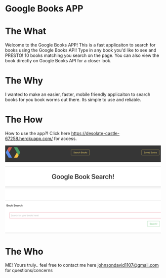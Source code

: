 # Google Books APP

# The What

Welcome to the Google Books APP!  This is a fast applicaiton to search for books using the Google Books API! Type in any book you'd like to see and PRESTO!  10 books matching you search on the page.  You can also view the book directly on Google Books API for a closer look.


# The Why

I wanted to make an easier, faster, mobile friendly applicaiton to search books for you book worms out there.  Its simple to use and reliable. 

# The How

How to use the app?!  Click here https://desolate-castle-67258.herokuapp.com/ for access.  

<a href="" target="_blank"><img src="./homepage.png" alt="homepage"></a>


# The Who

ME!  Yours truly.. feel free to contact me here johnsondavid1107@gmail.com for questions/concerns






